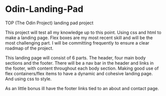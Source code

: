 # Odin-Landing-Pad
TOP (The Odin Project) landing pad project

This project will test all my knowledge up to this point. Using css and html to
make a landing page. Flex boxes are my most recent skill and will be the most
challenging part. I will be committing frequently to ensure a clear roadmap of 
the project.

This landing page will consist of 6 parts. 
The header, four main body sections and the footer. There will be a nav bar 
in the header and links in the footer, with content throughout each body section. 
Making good use of flex containers/flex items to have a dynamic and cohesive landing 
page. And using css to style.

As an little bonus ill have the footer links tied to an about and contact page.